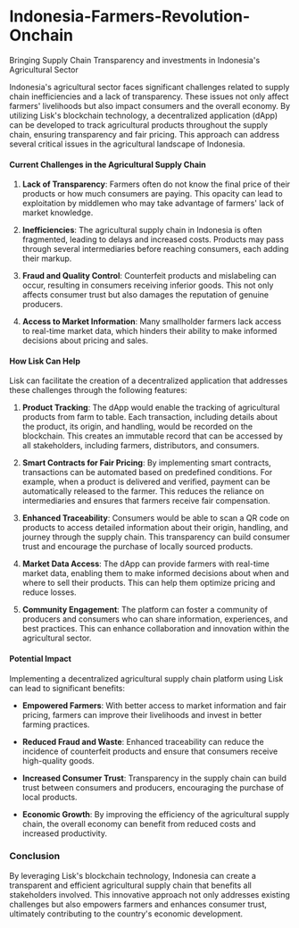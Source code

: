 # Indonesia-Farmers-Revolution-Onchain

Bringing Supply Chain Transparency and investments in Indonesia's Agricultural Sector

Indonesia's agricultural sector faces significant challenges related to supply chain inefficiencies and a lack of transparency. These issues not only affect farmers' livelihoods but also impact consumers and the overall economy. By utilizing Lisk's blockchain technology, a decentralized application (dApp) can be developed to track agricultural products throughout the supply chain, ensuring transparency and fair pricing. This approach can address several critical issues in the agricultural landscape of Indonesia.

#### Current Challenges in the Agricultural Supply Chain

1. **Lack of Transparency**: Farmers often do not know the final price of their products or how much consumers are paying. This opacity can lead to exploitation by middlemen who may take advantage of farmers' lack of market knowledge.

2. **Inefficiencies**: The agricultural supply chain in Indonesia is often fragmented, leading to delays and increased costs. Products may pass through several intermediaries before reaching consumers, each adding their markup.

3. **Fraud and Quality Control**: Counterfeit products and mislabeling can occur, resulting in consumers receiving inferior goods. This not only affects consumer trust but also damages the reputation of genuine producers.

4. **Access to Market Information**: Many smallholder farmers lack access to real-time market data, which hinders their ability to make informed decisions about pricing and sales.

#### How Lisk Can Help

Lisk can facilitate the creation of a decentralized application that addresses these challenges through the following features:

1. **Product Tracking**: The dApp would enable the tracking of agricultural products from farm to table. Each transaction, including details about the product, its origin, and handling, would be recorded on the blockchain. This creates an immutable record that can be accessed by all stakeholders, including farmers, distributors, and consumers.

2. **Smart Contracts for Fair Pricing**: By implementing smart contracts, transactions can be automated based on predefined conditions. For example, when a product is delivered and verified, payment can be automatically released to the farmer. This reduces the reliance on intermediaries and ensures that farmers receive fair compensation.

3. **Enhanced Traceability**: Consumers would be able to scan a QR code on products to access detailed information about their origin, handling, and journey through the supply chain. This transparency can build consumer trust and encourage the purchase of locally sourced products.

4. **Market Data Access**: The dApp can provide farmers with real-time market data, enabling them to make informed decisions about when and where to sell their products. This can help them optimize pricing and reduce losses.

5. **Community Engagement**: The platform can foster a community of producers and consumers who can share information, experiences, and best practices. This can enhance collaboration and innovation within the agricultural sector.

#### Potential Impact

Implementing a decentralized agricultural supply chain platform using Lisk can lead to significant benefits:

- **Empowered Farmers**: With better access to market information and fair pricing, farmers can improve their livelihoods and invest in better farming practices.

- **Reduced Fraud and Waste**: Enhanced traceability can reduce the incidence of counterfeit products and ensure that consumers receive high-quality goods.

- **Increased Consumer Trust**: Transparency in the supply chain can build trust between consumers and producers, encouraging the purchase of local products.

- **Economic Growth**: By improving the efficiency of the agricultural supply chain, the overall economy can benefit from reduced costs and increased productivity.

### Conclusion

By leveraging Lisk's blockchain technology, Indonesia can create a transparent and efficient agricultural supply chain that benefits all stakeholders involved. This innovative approach not only addresses existing challenges but also empowers farmers and enhances consumer trust, ultimately contributing to the country's economic development.
